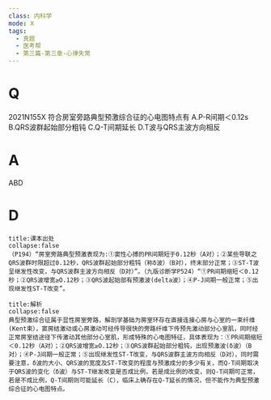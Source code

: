 ```yaml
---
class: 内科学
mode: X
tags:
  - 真题
  - 医考帮
  - 第三篇-第三章-心律失常
---
```


# Q
2021N155X 符合房室旁路典型预激综合征的心电图特点有
A.P-R间期＜0.12s
B.QRS波群起始部分粗钝
C.Q-T间期延长
D.T波与QRS主波方向相反

# A
ABD
# D
```ad-note
title:课本出处
collapse:false
（P194）“房室旁路典型预激表现为:①窦性心搏的PR间期短于0.12秒（A对）；②某些导联之QRS波群时限超过0.12秒，QRS波群起始部分粗钝（称δ波）（B对），终末部分正常；③ST-T波呈继发性改变，与QRS波群主波方向相反（D对）”。（九版诊断学P524）“①PR间期缩短＜0.12秒；②QRS波增宽≥O.12秒；③QRS波起始部有预激波(delta波）；④P-J间期一般正常；⑤出现继发性ST-T改变”。
```

```ad-summary
title:解析
collapse:false
典型预激综合征属于显性房室旁路，解剖学基础为房室环存在直接连接心房与心室的一束纤维(Kent束），窦房结激动或心房激动可经传导很快的旁路纤维下传预先激动部分心室肌，同时经正常房室结途径下传激动其他部分心室肌，形成特殊的心电图特征，具体表现为：①PR间期缩短＜0.12秒（A对）；②QRS波增宽≥O.12秒；③QRS波群起始部分粗钝，出现预激波(δ波）（B对）；④P-J间期一般正常；⑤出现继发性ST-T改变，与QRS波群主波方向相反（D对），同时需要注意，δ波的大小、QRS波的宽度及ST-T改变的程度与预激成分的多少有关，而Q-T间期取决于QRS波的变化（δ波）与ST-T继发改变是否成比例，若是成比例的改变，则Q-T间期可正常，若是不成比例，Q-T间期则可能延长（C），临床上确存在Q-T延长的情况，但不能作为典型预激综合征的心电图特点。
```

